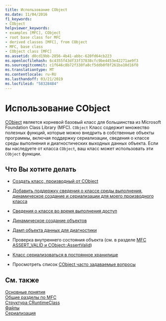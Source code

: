 ```yaml
---
title: Использование CObject
ms.date: 11/04/2016
f1_keywords:
- CObject
helpviewer_keywords:
- examples [MFC], CObject
- root base class for MFC
- derived classes [MFC], from CObject
- MFC, base class
- CObject class [MFC]
ms.assetid: d0cd19bb-2856-4b41-abbc-620fd64cb223
ms.openlocfilehash: 6c4355f43df33f37838cfc9be4453e42271ae9f3
ms.sourcegitcommit: c1f646c8b72f330fa8cf5ddb0f8f261ba10d16f0
ms.translationtype: MT
ms.contentlocale: ru-RU
ms.lasthandoff: 03/21/2019
ms.locfileid: "58328484"
---
```

# <a name="using-cobject"></a>Использование CObject

[CObject](../mfc/reference/cobject-class.md) является корневой базовый класс для большинства из Microsoft Foundation Class Library (MFC). `CObject` Класс содержит множество полезных функций, которые можно внедрить в собственные объекты программы, включая поддержку сериализации, сведения о классе среды выполнения и диагностических выходных данных объекта. Если вы наследуете от класса `CObject`, ваш класс может использовать эти `CObject` функции.

## <a name="what-do-you-want-to-do"></a>Что Вы хотите делать

- [Создать класс, производный от CObject](../mfc/deriving-a-class-from-cobject.md)

- [Добавить поддержку сведения о классе среды выполнения, динамическое создание и сериализации для моего производного класса](../mfc/specifying-levels-of-functionality.md)

- [Сведения о классе во время выполнения доступ](../mfc/accessing-run-time-class-information.md)

- [Динамическое создание объектов](../mfc/dynamic-object-creation.md)

- [Дамп объекта данных для диагностики](/previous-versions/visualstudio/visual-studio-2010/sc15kz85(v=vs.100))

- Проверка внутреннего состояния объекта (см. в разделе [MFC ASSERT_VALID и CObject::AssertValid](reference/diagnostic-services.md#assert_valid))

- [Класс сериализоваться в постоянное хранилище](../mfc/serialization-in-mfc.md)

- Просмотреть список [CObject часто задаваемые вопросы](../mfc/cobject-class-frequently-asked-questions.md)

## <a name="see-also"></a>См. также

[Основные понятия](../mfc/mfc-concepts.md)<br/>
[Общие разделы по MFC](../mfc/general-mfc-topics.md)<br/>
[Структура CRuntimeClass](../mfc/reference/cruntimeclass-structure.md)<br/>
[Файлы](../mfc/files-in-mfc.md)<br/>
[Сериализация](../mfc/serialization-in-mfc.md)
